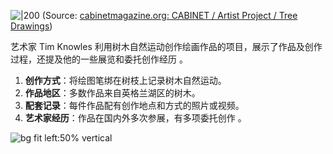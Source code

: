 
![|200](https://cabinetmagazine.org/issues/28/cabinet_028_knowles_tim_facebook.jpg)
(Source: [cabinetmagazine.org: CABINET / Artist Project / Tree Drawings](https://www.cabinetmagazine.org/issues/28/knowles.php))

艺术家 Tim Knowles 利用树木自然运动创作绘画作品的项目，展示了作品及创作过程，还提及他的一些展览和委托创作经历 。


1. **创作方式**：将绘图笔绑在树枝上记录树木自然运动。
2. **作品地区**：多数作品来自英格兰湖区的树木。
3. **配套记录**：每件作品配有创作地点和方式的照片或视频。
4. **艺术家经历**：作品在国内外多次参展，有多项委托创作 。

  
![bg fit left:50% vertical](https://i.imgur.com/xPVjN5i.webp)
